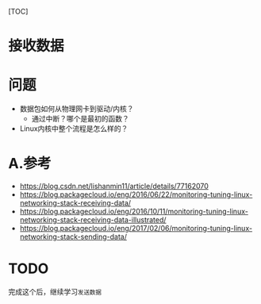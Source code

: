 [TOC]

# 接收数据

# 问题
* 数据包如何从物理网卡到驱动/内核？
    * 通过中断？哪个是最初的函数？
* Linux内核中整个流程是怎么样的？



# A.参考

* https://blog.csdn.net/lishanmin11/article/details/77162070
* https://blog.packagecloud.io/eng/2016/06/22/monitoring-tuning-linux-networking-stack-receiving-data/
* https://blog.packagecloud.io/eng/2016/10/11/monitoring-tuning-linux-networking-stack-receiving-data-illustrated/
* https://blog.packagecloud.io/eng/2017/02/06/monitoring-tuning-linux-networking-stack-sending-data/

# TODO
完成这个后，继续学习`发送数据`
